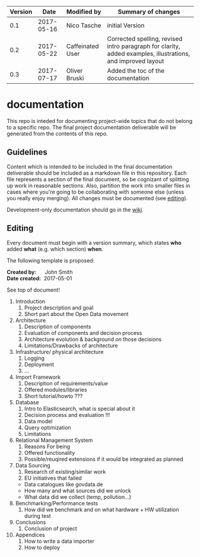 |Version|Date|Modified by|Summary of changes
|-------|----|-----------|------------------
|0.1    | 2017-05-16 |Nico Tasche | initial Version
|0.2    | 2017-05-22 |Caffeinated User|Corrected spelling, revised intro paragraph for clarity, added examples, illustrations, and improved layout
|0.3    | 2017-07-17 |Oliver Bruski | Added the toc of the documentation

# documentation

This repo is inteded for documenting project-wide topics that do not belong to a specific repo. The final project documentation deliverable will be generated from the contents of this repo.

## Guidelines

Content which is intended to be included in the final documentation deliverable should be included as a markdown file in this repository. Each file represents a section of the final document, so be cognizant of splitting up work in reasonable sections. Also, partition the work into smaller files in cases where you're going to be collaborating with someone else (unless you really enjoy merging). All changes must be documented (see [editing](#editing)).

Development-only documentation should go in the [wiki](https://github.com/OpenData-tu/documentation/wiki).

## Editing

Every document must begin with a version summary, which states **who** added **what** (e.g. which section) **when**.

The following template is proposed:

**Created by:**&nbsp;&nbsp;&nbsp;&nbsp;&nbsp;&nbsp;John Smith  
**Date created:**&nbsp;&nbsp;2017-05-01

See top of document!

1. Introduction
    1. Project description and goal
    1. Short part about the Open Data movement
1. Architecture
    1. Description of components
    1. Evaluation of components and decision process
    1. Architecture evolution & background on those decisions
    1. Limitations/Drawbacks of architecture
1. Infrastructure/ physical architecture
    1. Logging
    1. Deployment
    1. ...
1. Import Framework
    1. Description of requirements/value
    1. Offered modules/libraries
    1. Short tutorial/howto ???
1. Database
    1. Intro to Elasticsearch, what is special about it
    1. Decision process and evaluation !!!
    1. Data model
    1. Query optimization
    1. Limitations
1. Relational Management System
    1. Reasons For being
    1. Offered functionality
    1. Possible/reuqired extensions if it would be integrated as planned
1. Data Sourcing
    1. Research of existing/similar work
    1. EU initiatives that failed
      * Data catalogues like govdata.de
      * How many and what sources did we unlock
      * What data did we collect (temp, pollution...)
1. Benchmarking/Performance tests
    1. How did we benchmark and on what hardware + HW utilization during test
1. Conclusions
    1. Conclusion of project
1. Appendices
    1. How to write a data importer
    1. How to deploy

